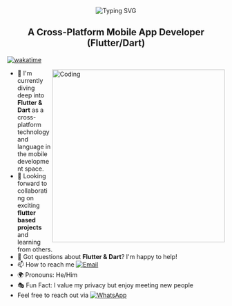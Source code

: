 <p align="center">
  <img src="https://readme-typing-svg.demolab.com?font=Fira+Code&size=30&pause=1000&color=000000&center=true&vCenter=true&width=435&lines=Hi%2C+I'm+Shakirullah" alt="Typing SVG">
</p>


<h2 align="center">A Cross-Platform Mobile App Developer (Flutter/Dart)</h2>


[![wakatime](https://wakatime.com/badge/user/7c8a1952-5bba-4c44-8573-687d1fd48864.svg)](https://wakatime.com/@7c8a1952-5bba-4c44-8573-687d1fd48864)

<img align="right" alt="Coding" width="400" src="https://media.giphy.com/media/qgQUggAC3Pfv687qPC/giphy.gif">

- 🚀 I'm currently diving deep into **Flutter & Dart** as a cross-platform technology and language in the mobile development space.
- 🤝 Looking forward to collaborating on exciting **flutter based projects** and learning from others.
- 💬 Got questions about **Flutter &  Dart**? I'm happy to help!
- 📫 How to reach me [![Email](https://img.shields.io/badge/Email-D14836?style=flat&logo=gmail&logoColor=white)](mailto:omotososakiru25@gmail.com)
- 🌍 Pronouns: He/Him
- 🎭 Fun Fact: I value my privacy but enjoy meeting new people
- Feel free to reach out via [![WhatsApp](https://img.shields.io/badge/WhatsApp-25D366?style=flat&logo=whatsapp&logoColor=white)](https://wa.link/c1mgvm)
